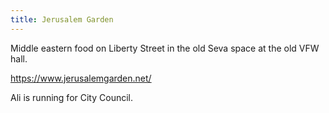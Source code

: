 ```yaml
---
title: Jerusalem Garden
---
```

Middle eastern food on Liberty Street in the old Seva space
at the old VFW hall.

https://www.jerusalemgarden.net/

Ali is running for City Council.
